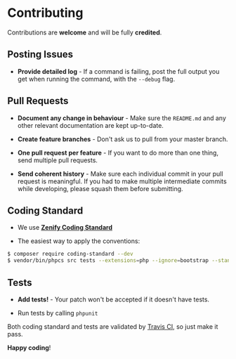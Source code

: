 # Contributing

Contributions are **welcome** and will be fully **credited**.


## Posting Issues


- **Provide detailed log** - If a command is failing, post the full output you get when running the command, with the `--debug` flag.


## Pull Requests

- **Document any change in behaviour** - Make sure the `README.md` and any other relevant documentation are kept up-to-date.

- **Create feature branches** - Don't ask us to pull from your master branch.

- **One pull request per feature** - If you want to do more than one thing, send multiple pull requests.

- **Send coherent history** - Make sure each individual commit in your pull request is meaningful. If you had to make multiple intermediate commits while developing, please squash them before submitting.


## Coding Standard

- We use **[Zenify Coding Standard](https://github.com/Zenify/CodingStandard)**

- The easiest way to apply the conventions:

 ```sh
 $ composer require coding-standard --dev 
 $ vendor/bin/phpcs src tests --extensions=php --ignore=bootstrap --standard=vendor/zenify/coding-standard/src/ZenifyCodingStandard/ruleset.xml -p
 ```


## Tests

- **Add tests!** - Your patch won't be accepted if it doesn't have tests.

- Run tests by calling `phpunit`


Both coding standard and tests are validated by [Travis CI](.travis.yml), so just make it pass. 


**Happy coding**!
